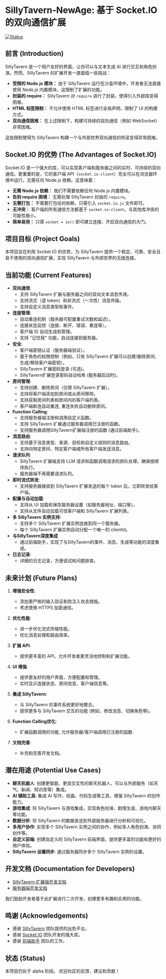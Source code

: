 # SillyTavern-NewAge: 基于 Socket.IO 的双向通信扩展

[![Status](https://img.shields.io/badge/status-alpha-orange.svg)](https://shields.io/)

## 前言 (Introduction)

SillyTavern 是一个用户友好的界面，让你可以与文本生成 AI 进行交互和角色扮演。然而，SillyTavern 的扩展开发一直面临一些挑战：

* **受限的 Node.js 模块：** 由于 SillyTavern 运行在沙盒环境中，开发者无法直接使用 Node.js 内置模块，这限制了扩展的功能。
* **封装的 require：** SillyTavern 对 `require` 进行了封装，使得引入外部库变得困难。
* **HTML 标签限制：** 不允许使用 HTML 标签进行全局声明，限制了 UI 的构建方式。
* **双向通信困难：** 在上述限制下，构建可持续的双向通信（例如 WebSocket）非常困难。

这些限制使得为 SillyTavern 构建一个与外部世界双向通信的桥梁变得异常困难。

## Socket.IO 的优势 (The Advantages of Socket.IO)

Socket.IO 是一个强大的库，可以实现客户端和服务器之间的实时、可持续的双向通信。更重要的是，它的客户端 API（`socket.io-client`）完全可以在浏览器环境中运行，无需任何 Node.js 依赖。这意味着：

* **无需 Node.js 依赖：** 我们不需要依赖任何 Node.js 内置模块。
* **告别 require 困境：** 无需处理 SillyTavern 封装的 `require`。
* **无需打包：** 不需要打包任何依赖，只需引入 `socket.io.js` 文件即可。
* **无冲突：** 客户端的所有通信方法都基于 `socket.io-client`，与其他库冲突的可能性极小。
* **简单易用：** 只需 `socket = io()` 即可建立连接，开启双向通信的大门。

## 项目目标 (Project Goals)

本项目旨在利用 Socket.IO 的优势，为 SillyTavern 提供一个稳定、可靠、安全且易于使用的双向通信扩展，实现 SillyTavern 与外部世界的无缝连接。

## 当前功能 (Current Features)

* **双向通信**:
  * 支持 SillyTavern 扩展与服务器之间的双向文本消息传递。
  * 支持流式（逐 token）和非流式（一次性）消息传输。
  * 支持自定义消息类型和事件。
* **连接管理**:
  * 自动重连机制（服务器可配置重试次数和延迟）。
  * 连接状态监控（连接、断开、错误、重连等）。
  * 客户端 ID 自动生成和管理。
  * 支持 "记住我" 功能，自动连接到服务器。
* **安全**:
  * 客户端密钥认证（服务器端验证）。
  * 基于角色的权限控制（例如，只有 SillyTavern 扩展可以创建/删除房间、生成/移除客户端密钥）。
  * SillyTavern 扩展密码登录 (可选)。
  * SillyTavern扩展登录密码自动哈希 (服务器启动时)。
* **房间管理**:
  * 支持创建、删除房间（仅限 SillyTavern 扩展）。
  * 支持将客户端添加到房间或从房间移除。
  * 支持获取房间列表和房间内的客户端列表。
  * 客户端断连自动重连, 重连失败自动删除房间。
* **Function Calling**:
  * 支持服务器端注册和调用自定义函数。
  * 支持 SillyTavern 扩展通过服务器调用已注册的函数。
  * 支持服务器调用SillyTavern扩展端注册的函数 (通过前端助手)。
* **消息路由**:
  * 支持基于消息类型、来源、目标和自定义规则的消息路由。
  * 支持向特定房间、特定客户端或所有客户端发送消息。
* **请求队列**:
  * SillyTavern 扩展端支持 LLM 请求和函数调用请求的排队处理，确保按顺序执行。
  * 服务器端不再需要请求队列。
* **即时流式转发**:
  * 支持服务器接收到 SillyTavern 扩展发送的每个 token 后，立即转发给客户端。
* **配置与自动加载**:
  * 支持从 UI 加载和保存服务器设置（如服务器地址、端口等）。
  * 支持从文件自动加载可信客户端和 SillyTavern 扩展列表。
* **多 SillyTavern 实例支持**:
  * 支持多个 SillyTavern 扩展实例连接到同一个服务器。
  * 每个 SillyTavern 扩展实例自动分配一个唯一的 clientId。
* **与SillyTavern深度集成**
  * 通过前端助手，实现了与SillyTavern的事件、消息、生成等功能的深度集成。
* **日志记录**:
  * 详细的日志记录，方便调试和问题排查。

## 未来计划 (Future Plans)

1. **增强安全性**:
    * 添加更严格的输入验证和防注入攻击措施。
    * 考虑使用 HTTPS 加密通信。

2. **优化性能**:
    * 进一步优化流式传输性能。
    * 优化消息处理和路由效率。

3. **扩展 API**:
    * 提供更丰富的 API，允许开发者更灵活地控制和扩展功能。

4. **UI 增强**:
    * 提供更友好的用户界面，方便配置和管理。
    * 实时显示连接状态、房间信息、客户端信息等。

5. **集成 SillyTavern**:
    * 与 SillyTavern 的事件系统更好地整合。
    * 提供更多与 SillyTavern 交互的功能 (例如，修改消息、切换角色等)。

6. **Function Calling优化**:
    * 扩展函数调用的功能, 允许服务器/客户端调用已注册的函数.

7. **文档完善**:
    * 补充和完善开发文档。

## 潜在用途 (Potential Use Cases)

* **聊天机器人**: 创建更智能、更具交互性的聊天机器人，可以与外部服务（如天气、新闻、知识库等）集成。
* **AI 辅助工具**: 集成 AI 写作、绘画、代码生成等工具，增强 SillyTavern 的创作能力。
* **游戏集成**: 将 SillyTavern 与游戏集成，实现角色扮演、剧情生成、游戏内聊天等功能。
* **数据分析**: 将 SillyTavern 的数据发送到外部服务器进行分析和可视化。
* **多用户协作**: 实现多个 SillyTavern 实例之间的协作，例如多人角色扮演、协同创作等。
* **自定义前端**: 创建自定义的 SillyTavern 前端界面，提供更丰富的功能和更好的用户体验。
* **SillyTavern 设置同步**: 通过服务器同步多个 SillyTavern 实例的设置。

## 开发文档 (Documentation for Developers)

* [SillyTavern 扩展端开发文档](developer_readme_extension.md)
* [服务器端开发文档](developer_readme_server.md)

我们鼓励开发者基于此扩展进行二次开发，创建更多有趣和实用的功能。

## 鸣谢 (Acknowledgements)

* 感谢 [SillyTavern](https://github.com/SillyTavern/SillyTavern) 团队提供的出色平台。
* 感谢 [Socket.IO](https://socket.io/) 团队开发的强大库。
* 感谢 [前端助手](https://github.com/N0VI028/JS-Slash-Runner) 团队的工作。

## 状态 (Status)

本项目仍处于 alpha 阶段。 欢迎社区的反馈、建议和贡献！
